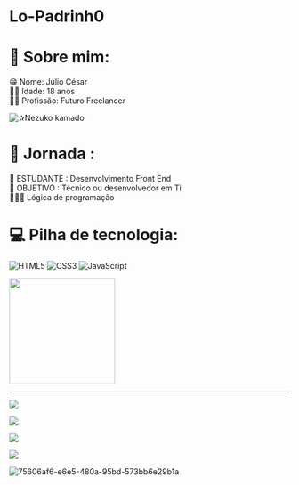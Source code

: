 # Lo-Padrinh0

# 💫 Sobre mim:
😁 Nome: Júlio César<br>👴🏾 Idade: 18 anos<br>🥷🏾 Profissão: Futuro Freelancer<br>

![✰Nezuko kamado](https://github.com/Lo-Padrinh0/Lo-Padrinh0/assets/166052100/c17537ea-0c17-4224-98f4-0f7d6cc5b1f1)

# 🚀 Jornada :
📖 ESTUDANTE : Desenvolvimento Front End<br>🏯 OBJETIVO : Técnico ou desenvolvedor em Ti<br>🧑🏾‍💻 Lógica de programação<br>

# 💻 Pilha de tecnologia:
![HTML5](https://img.shields.io/badge/html5-%23E34F26.svg?style=for-the-badge&logo=html5&logoColor=white)
![CSS3](https://img.shields.io/badge/css3-%231572B6.svg?style=for-the-badge&logo=css3&logoColor=white)
![JavaScript](https://img.shields.io/badge/javascript-%23323330.svg?style=for-the-badge&logo=javascript&logoColor=%#8B7765)

<img align="center" height="190em" src="https://github-readme-stats.vercel.app/api?username=Lo-Padrinh0&show_icons=true&theme=react&include_all_commits=true&count_private=false"/>

---
[![](https://visitcount.itsvg.in/api?id=Lo-Padrinh0&icon=0&color=0)](https://visitcount.itsvg.in)

<a href="https://www.instagram.com/bsb_juliocesar_/" target="_blank"><img src="https://img.shields.io/badge/Instagram-E4405F?style=for-the-badge&logo=instagram&logoColor=white"/></a>

  <a href="https://[www.linkedin.com/inLo-Padrinh0/](https://www.linkedin.com/in/júlio-césar-2a3b77273/)" target="_blank"><img src="https://img.shields.io/badge/LinkedIn-0077B5?style=for-the-badge&logo=linkedin&logoColor=white"/></a>

  <a href="mailto:juliomaia20202002@gmail.com" target="_blank"><img src="https://img.shields.io/badge/Gmail-D14836?style=for-the-badge&logo=gmail&logoColor=white"/></a>

![75606af6-e6e5-480a-95bd-573bb6e29b1a](https://github.com/Lo-Padrinh0/Lo-Padrinh0/assets/166052100/af3f28b0-2f6a-4712-8d65-c2b845087fac)
